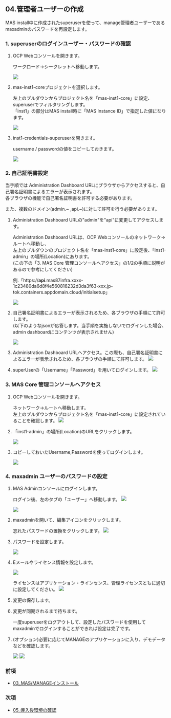 ## 04.管理者ユーザーの作成

MAS install中に作成されたsuperuserを使って、manage管理者ユーザーであるmaxadminのパスワードを再設定します。


### 1. superuserのログインユーザー・パスワードの確認

1. OCP Webコンソールを開きます。
    
    ワークロード→シークレットへ移動します。

    ![](1-1-1.png)

2. mas-inst1-coreプロジェクトを選択します。

    左上のプルダウンからプロジェクト名を「mas-inst1-core」に設定、superuserでフィルタリングします。  
    「inst1」の部分はMAS install時に「MAS Instance ID」で指定した値になります。

    ![](1-2-1.png)

3. inst1-credentials-superuserを開きます。
   
   username / passwordの値をコピーしておきます。

   ![](1-3-1.png)

### 2. 自己証明書設定

当手順では Administration Dashboard URLにブラウザからアクセスすると、自己署名証明書によるエラーが表示されます。  
各ブラウザの機能で自己署名証明書を許可する必要があります。

また、複数のドメイン(admin.~ ,api.~)に対して許可を行う必要があります。


1. Administration Dashboard URLの"admin"を"api"に変更してアクセスします。
    
    Administration Dashboard URLは、OCP Webコンソールのネットワーク→ルートへ移動し、  
    左上のプルダウンのプロジェクト名を「mas-inst1-core」に設定後、「inst1-admin」の場所(Location)にあります。  
    (この下の「3. MAS Core 管理コンソールへアクセス」の1/2の手順に説明があるので参考にしてください)


    例.「https://<strong>api</strong>.mas87infra.xxxx-1c23480da6d8f4e560816232d3da3f63-xxx.jp-tok.containers.appdomain.cloud/initialsetup」
      
    ![](2-1-1.png)

2. 自己署名証明書によるエラーが表示されるため、各ブラウザの手順にて許可します。  
    (以下のようなjsonが応答します。当手順を実施しないでログインした場合、admin dashboardにコンテンツが表示されません)  

    ![](2-2-1.png)

1. Administration Dashboard URLへアクセス。この際も、自己署名証明書によるエラーが表示されるため、各ブラウザの手順にて許可します。
    ![](2-3-1.png)

2. superUserの「Username」「Password」を用いてログインします。
    ![](3-3-1.png)


### 3. MAS Core 管理コンソールへアクセス

1. OCP Webコンソールを開きます。

    ネットワーク→ルートへ移動します。  
    左上のプルダウンからプロジェクト名を「mas-inst1-core」に設定されていることを確認します。
    ![](3-1-1.png)


2. 「inst1-admin」の場所(Location)のURLをクリックします。

    ![](3-2-1.png)


3. コピーしておいたUsername,Passwordを使ってログインします。

    ![](3-3-1.png)

### 4. maxadmin ユーザーのパスワードの設定

1. MAS Adminコンソールにログインします。
    
    ログイン後、左のタブの「ユーザー」へ移動します。
    ![](4-1-1.png)

    ![](4-1-2.png)

2. maxadminを開いて、編集アイコンをクリックします。

    忘れたパスワードの置換をクリックします。
    ![](4-2-1.png)

3. パスワードを設定します。

    ![](4-3-1.png)

4. Eメールやライセンス情報を設定します。
   
   ![](4-4-1.png)
   
   ライセンスはアプリケーション・ラインセンス、管理ライセンスともに適切に設定してください。
   ![](4-4-2.png)


5. 変更の保存します。
6. 変更が同期されるまで待ちます。
   
   一度superuserをログアウトして、設定したパスワードを使用してmaxadminでログインすることができれば設定は完了です。  
  
7. (オプション)必要に応じてMANAGEのアプリケーションに入り、デモデータなどを確認します。 

    ![](4-7-2.png)
    ![](4-7-1.png)

### 前項
- [ 03_MAS/MANAGEインストール ](../03_manageinstall/index.md)

### 次項
- [ 05_導入後環境の確認 ](../05_confirm/index.md)
